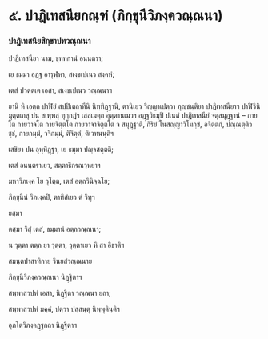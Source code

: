 <h1>๕. ปาฎิเทสนียกณฺฑํ (ภิกฺขุนีวิภงฺควณฺณนา)</h1>
<h3>ปาฎิเทสนียสิกฺขาปทวณฺณนา</h3>
<p>
ปาฎิเทสนียา  
นาม, ขุทฺทกานํ อนนฺตรา;  
  
เย ธมฺมา อฎฺฐ อารุฬฺหา, สเงฺขเปเนว สงฺคหํ;  
  
เตสํ ปวตฺตเต เอสา, สเงฺขเปเนว วณฺณนาฯ  
</p>
  
<p> ยานิ หิ เอตฺถ ปาฬิยํ สปฺปิเตลาทีนิ นิทฺทิฎฺฐานิ, ตานิเยว วิญฺญาเปตฺวา ภุญฺชนฺติยา ปาฎิเทสนียาฯ ปาฬิวินิมุตฺตเกสุ ปน สเพฺพสุ ทุกฺกฎํฯ เสสเมตฺถ อุตฺตานเมวฯ อฎฺฐวิธมฺปิ ปเนตํ ปาฎิเทสนียํ จตุสมุฎฺฐานํ – กายโต กายวาจโต กายจิตฺตโต กายวาจาจิตฺตโต จ สมุฎฺฐาติ, กิริยํ โนสญฺญาวิโมกฺขํ, อจิตฺตกํ, ปณฺณตฺติวชฺชํ, กายกมฺมํ, วจีกมฺมํ, ติจิตฺตํ, ติเวทนนฺติฯ</p>

</p>

</p>


<p>
เสขิยา ปน อุทฺทิฎฺฐา, เย ธมฺมา ปญฺจสตฺตติ;  
  
เตสํ อนนฺตราเยว, สตฺตาธิกรณวฺหยาฯ  
</p>
  
<p>
มหาวิภเงฺค  
โย วุโตฺต, เตสํ อตฺถวินิจฺฉโย;  
  
ภิกฺขุนีนํ วิภเงฺคปิ, ตาทิสํเยว ตํ วิทูฯ  
</p>
  
<p>
ยสฺมา  
  
ตสฺมา วิสุํ เตสํ, ธมฺมานํ อตฺถวณฺณนา;  
  
น วุตฺตา ตตฺถ ยา วุตฺตา, วุตฺตาเยว หิ สา อิธาติฯ  
</p>
  
สมนฺตปาสาทิกาย วินยสํวณฺณนาย  
</p>
  
ภิกฺขุนีวิภงฺควณฺณนา นิฎฺฐิตาฯ  
</p>
  
<p>
สพฺพาสวปหํ เอสา, นิฎฺฐิตา วณฺณนา ยถา;  
  
สพฺพาสวปหํ มคฺคํ, ปตฺวา ปสฺสนฺตุ นิพฺพุตินฺติฯ  
</p>
  
อุภโตวิภงฺคฎฺฐกถา นิฎฺฐิตาฯ  
</p>
  
  
  
  
  